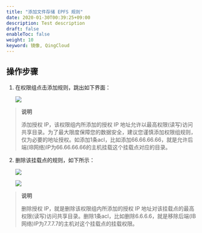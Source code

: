 ```yaml
---
title: "添加文件存储 EPFS 规则"
date: 2020-01-30T00:39:25+09:00
description: Test description
draft: false
enableToc: false
weight: 10
keyword: 镜像, QingCloud
---
```


## 操作步骤

1. 在权限组点击添加规则，跳出如下界面：

   ![](../_images/efps7.png)

> **说明**
>
> 添加授权 IP，该权限组内所添加的授权 IP 地址允许以最高权限(读写)访问共享目录。为了最大限度保障您的数据安全，建议您谨慎添加权限组规则，仅为必要的地址授权。如添加1条acl，比如添加66.66.66.66，就是允许后端(IB网络)IP为66.66.66.66的主机挂载这个挂载点对应的目录。

2. 删除该挂载点的规则，如下所示：

   ![](../_images/efps8.png)

   ![](../_images/efps9.png)

> **说明**
>
> 删除授权 IP，就是删除该权限组内所添加的授权 IP 地址对该挂载点的最高权限(读写)访问共享目录。删除1条acl，比如删除6.6.6.6，就是移除后端(IB网络)IP为7.7.7.7的主机对这个挂载点的挂载权限。

